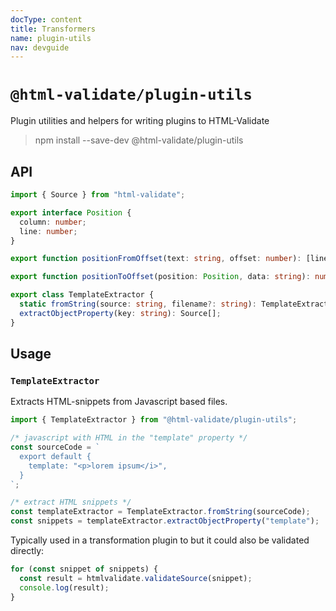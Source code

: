 ```yaml
---
docType: content
title: Transformers
name: plugin-utils
nav: devguide
---
```


# `@html-validate/plugin-utils`

Plugin utilities and helpers for writing plugins to HTML-Validate

> npm install --save-dev @html-validate/plugin-utils

## API

```ts nocompile
import { Source } from "html-validate";

export interface Position {
  column: number;
  line: number;
}

export function positionFromOffset(text: string, offset: number): [line: number, column: number];

export function positionToOffset(position: Position, data: string): number;

export class TemplateExtractor {
  static fromString(source: string, filename?: string): TemplateExtractor;
  extractObjectProperty(key: string): Source[];
}
```

## Usage

### `TemplateExtractor`

Extracts HTML-snippets from Javascript based files.

```ts nocompile
import { TemplateExtractor } from "@html-validate/plugin-utils";

/* javascript with HTML in the "template" property */
const sourceCode = `
  export default {
    template: "<p>lorem ipsum</i>",
  }
`;

/* extract HTML snippets */
const templateExtractor = TemplateExtractor.fromString(sourceCode);
const snippets = templateExtractor.extractObjectProperty("template");
```

Typically used in a transformation plugin to but it could also be validated directly:

```ts nocompile
for (const snippet of snippets) {
  const result = htmlvalidate.validateSource(snippet);
  console.log(result);
}
```
